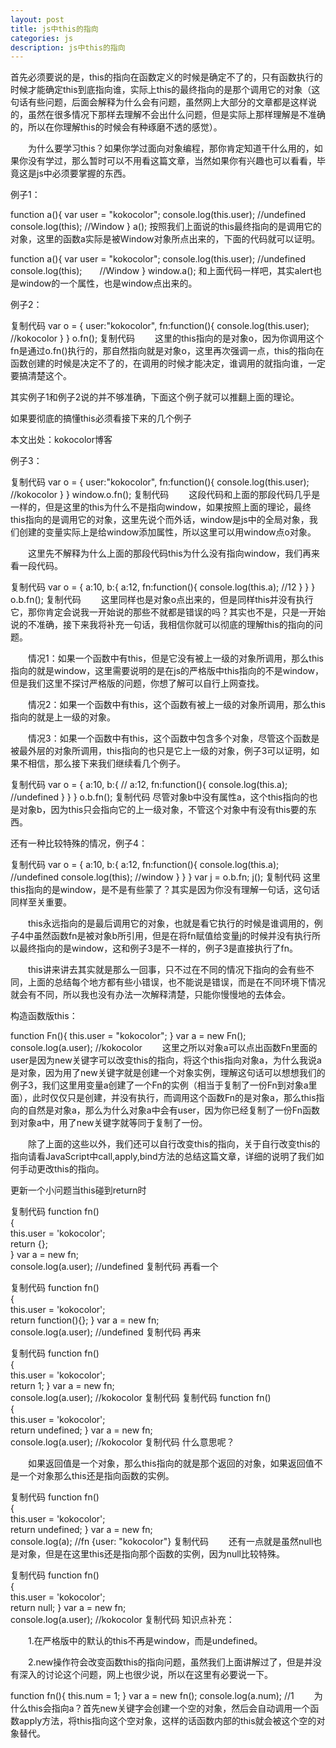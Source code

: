 ```yaml
---
layout: post
title: js中this的指向
categories: js
description: js中this的指向
---
```


首先必须要说的是，this的指向在函数定义的时候是确定不了的，只有函数执行的时候才能确定this到底指向谁，实际上this的最终指向的是那个调用它的对象（这句话有些问题，后面会解释为什么会有问题，虽然网上大部分的文章都是这样说的，虽然在很多情况下那样去理解不会出什么问题，但是实际上那样理解是不准确的，所以在你理解this的时候会有种琢磨不透的感觉）。

　　为什么要学习this？如果你学过面向对象编程，那你肯定知道干什么用的，如果你没有学过，那么暂时可以不用看这篇文章，当然如果你有兴趣也可以看看，毕竟这是js中必须要掌握的东西。

 

例子1：

function a(){
    var user = "kokocolor";
    console.log(this.user); //undefined
    console.log(this); //Window
}
a();
按照我们上面说的this最终指向的是调用它的对象，这里的函数a实际是被Window对象所点出来的，下面的代码就可以证明。

function a(){
    var user = "kokocolor";
    console.log(this.user); //undefined
    console.log(this);　　//Window
}
window.a();
和上面代码一样吧，其实alert也是window的一个属性，也是window点出来的。

例子2：

复制代码
var o = {
    user:"kokocolor",
    fn:function(){
        console.log(this.user);  //kokocolor
    }
}
o.fn();
复制代码
　　这里的this指向的是对象o，因为你调用这个fn是通过o.fn()执行的，那自然指向就是对象o，这里再次强调一点，this的指向在函数创建的时候是决定不了的，在调用的时候才能决定，谁调用的就指向谁，一定要搞清楚这个。

 

其实例子1和例子2说的并不够准确，下面这个例子就可以推翻上面的理论。

如果要彻底的搞懂this必须看接下来的几个例子

本文出处：kokocolor博客

例子3：

复制代码
var o = {
    user:"kokocolor",
    fn:function(){
        console.log(this.user); //kokocolor
    }
}
window.o.fn();
复制代码
　　这段代码和上面的那段代码几乎是一样的，但是这里的this为什么不是指向window，如果按照上面的理论，最终this指向的是调用它的对象，这里先说个而外话，window是js中的全局对象，我们创建的变量实际上是给window添加属性，所以这里可以用window点o对象。

　　这里先不解释为什么上面的那段代码this为什么没有指向window，我们再来看一段代码。

复制代码
var o = {
    a:10,
    b:{
        a:12,
        fn:function(){
            console.log(this.a); //12
        }
    }
}
o.b.fn();
复制代码
　　这里同样也是对象o点出来的，但是同样this并没有执行它，那你肯定会说我一开始说的那些不就都是错误的吗？其实也不是，只是一开始说的不准确，接下来我将补充一句话，我相信你就可以彻底的理解this的指向的问题。

　　情况1：如果一个函数中有this，但是它没有被上一级的对象所调用，那么this指向的就是window，这里需要说明的是在js的严格版中this指向的不是window，但是我们这里不探讨严格版的问题，你想了解可以自行上网查找。

　　情况2：如果一个函数中有this，这个函数有被上一级的对象所调用，那么this指向的就是上一级的对象。

　　情况3：如果一个函数中有this，这个函数中包含多个对象，尽管这个函数是被最外层的对象所调用，this指向的也只是它上一级的对象，例子3可以证明，如果不相信，那么接下来我们继续看几个例子。

复制代码
var o = {
    a:10,
    b:{
        // a:12,
        fn:function(){
            console.log(this.a); //undefined
        }
    }
}
o.b.fn();
复制代码
尽管对象b中没有属性a，这个this指向的也是对象b，因为this只会指向它的上一级对象，不管这个对象中有没有this要的东西。

还有一种比较特殊的情况，例子4：

复制代码
var o = {
    a:10,
    b:{
        a:12,
        fn:function(){
            console.log(this.a); //undefined
            console.log(this); //window
        }
    }
}
var j = o.b.fn;
j();
复制代码
这里this指向的是window，是不是有些蒙了？其实是因为你没有理解一句话，这句话同样至关重要。

　　this永远指向的是最后调用它的对象，也就是看它执行的时候是谁调用的，例子4中虽然函数fn是被对象b所引用，但是在将fn赋值给变量j的时候并没有执行所以最终指向的是window，这和例子3是不一样的，例子3是直接执行了fn。

　　this讲来讲去其实就是那么一回事，只不过在不同的情况下指向的会有些不同，上面的总结每个地方都有些小错误，也不能说是错误，而是在不同环境下情况就会有不同，所以我也没有办法一次解释清楚，只能你慢慢地的去体会。

 

构造函数版this：

function Fn(){
    this.user = "kokocolor";
}
var a = new Fn();
console.log(a.user); //kokocolor
　　这里之所以对象a可以点出函数Fn里面的user是因为new关键字可以改变this的指向，将这个this指向对象a，为什么我说a是对象，因为用了new关键字就是创建一个对象实例，理解这句话可以想想我们的例子3，我们这里用变量a创建了一个Fn的实例（相当于复制了一份Fn到对象a里面），此时仅仅只是创建，并没有执行，而调用这个函数Fn的是对象a，那么this指向的自然是对象a，那么为什么对象a中会有user，因为你已经复制了一份Fn函数到对象a中，用了new关键字就等同于复制了一份。

　　除了上面的这些以外，我们还可以自行改变this的指向，关于自行改变this的指向请看JavaScript中call,apply,bind方法的总结这篇文章，详细的说明了我们如何手动更改this的指向。

 

更新一个小问题当this碰到return时

复制代码
function fn()  
{  
    this.user = 'kokocolor';  
    return {};  
}
var a = new fn;  
console.log(a.user); //undefined
复制代码
再看一个

复制代码
function fn()  
{  
    this.user = 'kokocolor';  
    return function(){};
}
var a = new fn;  
console.log(a.user); //undefined
复制代码
再来

复制代码
function fn()  
{  
    this.user = 'kokocolor';  
    return 1;
}
var a = new fn;  
console.log(a.user); //kokocolor
复制代码
复制代码
function fn()  
{  
    this.user = 'kokocolor';  
    return undefined;
}
var a = new fn;  
console.log(a.user); //kokocolor
复制代码
什么意思呢？

　　如果返回值是一个对象，那么this指向的就是那个返回的对象，如果返回值不是一个对象那么this还是指向函数的实例。

复制代码
function fn()  
{  
    this.user = 'kokocolor';  
    return undefined;
}
var a = new fn;  
console.log(a); //fn {user: "kokocolor"}
复制代码
　　还有一点就是虽然null也是对象，但是在这里this还是指向那个函数的实例，因为null比较特殊。

复制代码
function fn()  
{  
    this.user = 'kokocolor';  
    return null;
}
var a = new fn;  
console.log(a.user); //kokocolor
复制代码
知识点补充：

　　1.在严格版中的默认的this不再是window，而是undefined。

　　2.new操作符会改变函数this的指向问题，虽然我们上面讲解过了，但是并没有深入的讨论这个问题，网上也很少说，所以在这里有必要说一下。

function fn(){
    this.num = 1;
}
var a = new fn();
console.log(a.num); //1
　　为什么this会指向a？首先new关键字会创建一个空的对象，然后会自动调用一个函数apply方法，将this指向这个空对象，这样的话函数内部的this就会被这个空的对象替代。